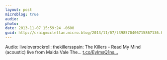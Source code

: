 ```yaml
---
layout: post
microblog: true
audio: 
photo: 
date: 2013-11-07 15:59:24 -0600
guid: http://craigmcclellan.micro.blog/2013/11/07/t398570406715867136.html
---
```

Audio: liveloverockroll: thekillersspain: The Killers - Read My Mind (acoustic) live from Maida Vale The... [t.co/EyImsQ1ns...](http://t.co/EyImsQ1nsC)
